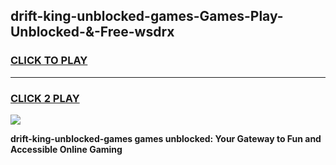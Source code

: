 
## drift-king-unblocked-games-Games-Play-Unblocked-&-Free-wsdrx
<h3>
<a href="https://premium76.site?title=drift-king-unblocked-games&ref=24A">CLICK TO PLAY</a></h3>
<hr>

<h3>
<a href="https://premium76.site?title=drift-king-unblocked-games&ref=24A">CLICK 2 PLAY</a>
  
</h3>

<a href="https://premium76.site?title=drift-king-unblocked-games&ref=24A"><img src="https://clearcache.store/games.png"></a>


**drift-king-unblocked-games games unblocked: Your Gateway to Fun and Accessible Online Gaming**
